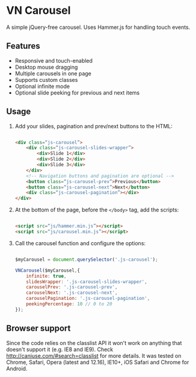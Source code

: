 # VN Carousel
A simple jQuery-free carousel. Uses Hammer.js for handling touch events.

## Features
- Responsive and touch-enabled
- Desktop mouse dragging
- Multiple carousels in one page
- Supports custom classes
- Optional infinite mode
- Optional slide peeking for previous and next items

## Usage

1. Add your slides, pagination and prev/next buttons to the HTML:

	```HTML
	
	<div class=“js-carousel”>
		<div class=“js-carousel-slides-wrapper”>
			<div>Slide 1</div>
			<div>Slide 2</div>
			<div>Slide 3</div>
		</div>
		<!-- Navigation buttons and pagination are optional -->
		<button class=“js-carousel-prev”>Previous</button>
		<button class=“js-carousel-next”>Next</button>
		<div class=“js-carousel-pagination”></div>
	</div>
	
	```

2. At the bottom of the page, before the `</body>` tag, add the scripts:

	```HTML
	
	<script src=“js/hammer.min.js”></script>
	<script src=“js/carousel.min.js”></script>
	
	```

3. Call the carousel function and configure the options:

	```Javascript
	
	$myCarousel = document.querySelector('.js-carousel');
	
	VNCarousel($myCarousel,{
		infinite: true,
		slidesWrapper: '.js-carousel-slides-wrapper',
		carouselPrev: '.js-carousel-prev',
		carouselNext: '.js-carousel-next',
		carouselPagination: '.js-carousel-pagination',
		peekingPercentage: 10 // 0 to 20
	});
	
	```
## Browser support
Since the code relies on the classlist API it won't work on anything that doesn't support it (e.g. IE8 and IE9). Check http://caniuse.com/#search=classlist for more details. It was tested on Chrome, Safari, Opera (latest and 12.16), IE10+, iOS Safari and Chrome for Android.
